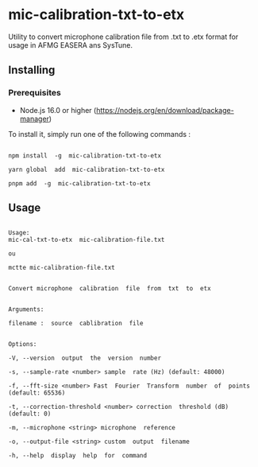
# mic-calibration-txt-to-etx

  

Utility to convert microphone calibration file from .txt to .etx format for usage in AFMG EASERA ans SysTune.

  
  

## Installing

### Prerequisites
- Node.js 16.0 or higher (https://nodejs.org/en/download/package-manager)

To install it, simply run one of the following commands :

```shell

npm install  -g  mic-calibration-txt-to-etx

yarn global  add  mic-calibration-txt-to-etx

pnpm add  -g  mic-calibration-txt-to-etx

```

  
  

## Usage

```shell

Usage: 
mic-cal-txt-to-etx  mic-calibration-file.txt

ou

mctte mic-calibration-file.txt

  
Convert microphone  calibration  file  from  txt  to  etx


Arguments:

filename :  source  cablibration  file
  

Options:

-V, --version  output  the  version  number

-s, --sample-rate <number> sample  rate (Hz) (default: 48000)

-f, --fft-size <number> Fast  Fourier  Transform  number  of  points (default: 65536)

-t, --correction-threshold <number> correction  threshold (dB) (default: 0)

-m, --microphone <string> microphone  reference

-o, --output-file <string> custom  output  filename

-h, --help  display  help  for  command

```
